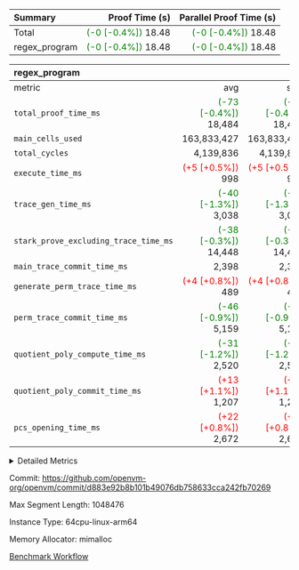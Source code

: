 | Summary | Proof Time (s) | Parallel Proof Time (s) |
|:---|---:|---:|
| Total | <span style='color: green'>(-0 [-0.4%])</span> 18.48 | <span style='color: green'>(-0 [-0.4%])</span> 18.48 |
| regex_program | <span style='color: green'>(-0 [-0.4%])</span> 18.48 | <span style='color: green'>(-0 [-0.4%])</span> 18.48 |


| regex_program |||||
|:---|---:|---:|---:|---:|
|metric|avg|sum|max|min|
| `total_proof_time_ms ` | <span style='color: green'>(-73 [-0.4%])</span> 18,484 | <span style='color: green'>(-73 [-0.4%])</span> 18,484 | <span style='color: green'>(-73 [-0.4%])</span> 18,484 | <span style='color: green'>(-73 [-0.4%])</span> 18,484 |
| `main_cells_used     ` |  163,833,427 |  163,833,427 |  163,833,427 |  163,833,427 |
| `total_cycles        ` |  4,139,836 |  4,139,836 |  4,139,836 |  4,139,836 |
| `execute_time_ms     ` | <span style='color: red'>(+5 [+0.5%])</span> 998 | <span style='color: red'>(+5 [+0.5%])</span> 998 | <span style='color: red'>(+5 [+0.5%])</span> 998 | <span style='color: red'>(+5 [+0.5%])</span> 998 |
| `trace_gen_time_ms   ` | <span style='color: green'>(-40 [-1.3%])</span> 3,038 | <span style='color: green'>(-40 [-1.3%])</span> 3,038 | <span style='color: green'>(-40 [-1.3%])</span> 3,038 | <span style='color: green'>(-40 [-1.3%])</span> 3,038 |
| `stark_prove_excluding_trace_time_ms` | <span style='color: green'>(-38 [-0.3%])</span> 14,448 | <span style='color: green'>(-38 [-0.3%])</span> 14,448 | <span style='color: green'>(-38 [-0.3%])</span> 14,448 | <span style='color: green'>(-38 [-0.3%])</span> 14,448 |
| `main_trace_commit_time_ms` |  2,398 |  2,398 |  2,398 |  2,398 |
| `generate_perm_trace_time_ms` | <span style='color: red'>(+4 [+0.8%])</span> 489 | <span style='color: red'>(+4 [+0.8%])</span> 489 | <span style='color: red'>(+4 [+0.8%])</span> 489 | <span style='color: red'>(+4 [+0.8%])</span> 489 |
| `perm_trace_commit_time_ms` | <span style='color: green'>(-46 [-0.9%])</span> 5,159 | <span style='color: green'>(-46 [-0.9%])</span> 5,159 | <span style='color: green'>(-46 [-0.9%])</span> 5,159 | <span style='color: green'>(-46 [-0.9%])</span> 5,159 |
| `quotient_poly_compute_time_ms` | <span style='color: green'>(-31 [-1.2%])</span> 2,520 | <span style='color: green'>(-31 [-1.2%])</span> 2,520 | <span style='color: green'>(-31 [-1.2%])</span> 2,520 | <span style='color: green'>(-31 [-1.2%])</span> 2,520 |
| `quotient_poly_commit_time_ms` | <span style='color: red'>(+13 [+1.1%])</span> 1,207 | <span style='color: red'>(+13 [+1.1%])</span> 1,207 | <span style='color: red'>(+13 [+1.1%])</span> 1,207 | <span style='color: red'>(+13 [+1.1%])</span> 1,207 |
| `pcs_opening_time_ms ` | <span style='color: red'>(+22 [+0.8%])</span> 2,672 | <span style='color: red'>(+22 [+0.8%])</span> 2,672 | <span style='color: red'>(+22 [+0.8%])</span> 2,672 | <span style='color: red'>(+22 [+0.8%])</span> 2,672 |



<details>
<summary>Detailed Metrics</summary>

| group | num_segments | keygen_time_ms | commit_exe_time_ms |
| --- | --- | --- | --- |
| regex_program | 1 | 640 | 43 | 

| group | air_name | quotient_deg | interactions | constraints |
| --- | --- | --- | --- | --- |
| regex_program | AccessAdapterAir<16> | 2 | 5 | 14 | 
| regex_program | AccessAdapterAir<2> | 2 | 5 | 14 | 
| regex_program | AccessAdapterAir<32> | 2 | 5 | 14 | 
| regex_program | AccessAdapterAir<4> | 2 | 5 | 14 | 
| regex_program | AccessAdapterAir<64> | 2 | 5 | 14 | 
| regex_program | AccessAdapterAir<8> | 2 | 5 | 14 | 
| regex_program | BitwiseOperationLookupAir<8> | 2 | 2 | 4 | 
| regex_program | KeccakVmAir | 2 | 321 | 4,571 | 
| regex_program | MemoryMerkleAir<8> | 2 | 4 | 40 | 
| regex_program | PersistentBoundaryAir<8> | 2 | 3 | 6 | 
| regex_program | PhantomAir | 2 | 3 | 5 | 
| regex_program | Poseidon2PeripheryAir<BabyBearParameters>, 1> | 2 | 1 | 286 | 
| regex_program | ProgramAir | 1 | 1 | 4 | 
| regex_program | RangeTupleCheckerAir<2> | 1 | 1 | 4 | 
| regex_program | Rv32HintStoreAir | 2 | 19 | 35 | 
| regex_program | VariableRangeCheckerAir | 1 | 1 | 4 | 
| regex_program | VmAirWrapper<Rv32BaseAluAdapterAir, BaseAluCoreAir<4, 8> | 2 | 19 | 43 | 
| regex_program | VmAirWrapper<Rv32BaseAluAdapterAir, LessThanCoreAir<4, 8> | 2 | 17 | 39 | 
| regex_program | VmAirWrapper<Rv32BaseAluAdapterAir, ShiftCoreAir<4, 8> | 2 | 23 | 90 | 
| regex_program | VmAirWrapper<Rv32BranchAdapterAir, BranchEqualCoreAir<4> | 2 | 11 | 25 | 
| regex_program | VmAirWrapper<Rv32BranchAdapterAir, BranchLessThanCoreAir<4, 8> | 2 | 13 | 41 | 
| regex_program | VmAirWrapper<Rv32CondRdWriteAdapterAir, Rv32JalLuiCoreAir> | 2 | 10 | 22 | 
| regex_program | VmAirWrapper<Rv32JalrAdapterAir, Rv32JalrCoreAir> | 2 | 16 | 20 | 
| regex_program | VmAirWrapper<Rv32LoadStoreAdapterAir, LoadSignExtendCoreAir<4, 8> | 2 | 18 | 33 | 
| regex_program | VmAirWrapper<Rv32LoadStoreAdapterAir, LoadStoreCoreAir<4> | 2 | 17 | 38 | 
| regex_program | VmAirWrapper<Rv32MultAdapterAir, DivRemCoreAir<4, 8> | 2 | 25 | 88 | 
| regex_program | VmAirWrapper<Rv32MultAdapterAir, MulHCoreAir<4, 8> | 2 | 24 | 38 | 
| regex_program | VmAirWrapper<Rv32MultAdapterAir, MultiplicationCoreAir<4, 8> | 2 | 19 | 26 | 
| regex_program | VmAirWrapper<Rv32RdWriteAdapterAir, Rv32AuipcCoreAir> | 2 | 11 | 15 | 
| regex_program | VmConnectorAir | 2 | 3 | 9 | 

| group | air_name | segment | rows | prep_cols | perm_cols | main_cols | cells |
| --- | --- | --- | --- | --- | --- | --- | --- |
| regex_program | AccessAdapterAir<2> | 0 | 64 |  | 24 | 11 | 2,240 | 
| regex_program | AccessAdapterAir<4> | 0 | 32 |  | 24 | 13 | 1,184 | 
| regex_program | AccessAdapterAir<8> | 0 | 131,072 |  | 24 | 17 | 5,373,952 | 
| regex_program | BitwiseOperationLookupAir<8> | 0 | 65,536 | 3 | 8 | 2 | 655,360 | 
| regex_program | KeccakVmAir | 0 | 32 |  | 1,288 | 3,164 | 142,464 | 
| regex_program | MemoryMerkleAir<8> | 0 | 131,072 |  | 20 | 32 | 6,815,744 | 
| regex_program | PersistentBoundaryAir<8> | 0 | 131,072 |  | 12 | 20 | 4,194,304 | 
| regex_program | PhantomAir | 0 | 512 |  | 12 | 6 | 9,216 | 
| regex_program | Poseidon2PeripheryAir<BabyBearParameters>, 1> | 0 | 16,384 |  | 8 | 300 | 5,046,272 | 
| regex_program | ProgramAir | 0 | 131,072 |  | 8 | 10 | 2,359,296 | 
| regex_program | RangeTupleCheckerAir<2> | 0 | 524,288 | 2 | 8 | 1 | 4,718,592 | 
| regex_program | Rv32HintStoreAir | 0 | 16,384 |  | 80 | 32 | 1,835,008 | 
| regex_program | VariableRangeCheckerAir | 0 | 262,144 | 2 | 8 | 1 | 2,359,296 | 
| regex_program | VmAirWrapper<Rv32BaseAluAdapterAir, BaseAluCoreAir<4, 8> | 0 | 2,097,152 |  | 80 | 36 | 243,269,632 | 
| regex_program | VmAirWrapper<Rv32BaseAluAdapterAir, LessThanCoreAir<4, 8> | 0 | 65,536 |  | 40 | 37 | 5,046,272 | 
| regex_program | VmAirWrapper<Rv32BaseAluAdapterAir, ShiftCoreAir<4, 8> | 0 | 262,144 |  | 52 | 53 | 27,525,120 | 
| regex_program | VmAirWrapper<Rv32BranchAdapterAir, BranchEqualCoreAir<4> | 0 | 524,288 |  | 48 | 26 | 38,797,312 | 
| regex_program | VmAirWrapper<Rv32BranchAdapterAir, BranchLessThanCoreAir<4, 8> | 0 | 262,144 |  | 56 | 32 | 23,068,672 | 
| regex_program | VmAirWrapper<Rv32CondRdWriteAdapterAir, Rv32JalLuiCoreAir> | 0 | 131,072 |  | 44 | 18 | 8,126,464 | 
| regex_program | VmAirWrapper<Rv32JalrAdapterAir, Rv32JalrCoreAir> | 0 | 131,072 |  | 36 | 28 | 8,388,608 | 
| regex_program | VmAirWrapper<Rv32LoadStoreAdapterAir, LoadSignExtendCoreAir<4, 8> | 0 | 1,024 |  | 76 | 35 | 113,664 | 
| regex_program | VmAirWrapper<Rv32LoadStoreAdapterAir, LoadStoreCoreAir<4> | 0 | 2,097,152 |  | 72 | 40 | 234,881,024 | 
| regex_program | VmAirWrapper<Rv32MultAdapterAir, DivRemCoreAir<4, 8> | 0 | 128 |  | 104 | 57 | 20,608 | 
| regex_program | VmAirWrapper<Rv32MultAdapterAir, MulHCoreAir<4, 8> | 0 | 256 |  | 100 | 39 | 35,584 | 
| regex_program | VmAirWrapper<Rv32MultAdapterAir, MultiplicationCoreAir<4, 8> | 0 | 65,536 |  | 80 | 31 | 7,274,496 | 
| regex_program | VmAirWrapper<Rv32RdWriteAdapterAir, Rv32AuipcCoreAir> | 0 | 65,536 |  | 28 | 21 | 3,211,264 | 
| regex_program | VmConnectorAir | 0 | 2 | 1 | 12 | 4 | 32 | 

| group | segment | trace_gen_time_ms | total_proof_time_ms | total_cycles | total_cells | stark_prove_excluding_trace_time_ms | quotient_poly_compute_time_ms | quotient_poly_commit_time_ms | perm_trace_commit_time_ms | pcs_opening_time_ms | main_trace_commit_time_ms | main_cells_used | generate_perm_trace_time_ms | execute_time_ms |
| --- | --- | --- | --- | --- | --- | --- | --- | --- | --- | --- | --- | --- | --- | --- |
| regex_program | 0 | 3,038 | 18,484 | 4,139,836 | 633,271,680 | 14,448 | 2,520 | 1,207 | 5,159 | 2,672 | 2,398 | 163,833,427 | 489 | 998 | 

</details>


Commit: https://github.com/openvm-org/openvm/commit/d883e92b8b101b49076db758633cca242fb70269

Max Segment Length: 1048476

Instance Type: 64cpu-linux-arm64

Memory Allocator: mimalloc

[Benchmark Workflow](https://github.com/openvm-org/openvm/actions/runs/12939410096)
